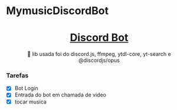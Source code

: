 # MymusicDiscordBot

<h1 align="center">
    <a href="https://discord.js.org/?source=post_page---------------------------#/">Discord Bot</a>
</h1>
<p align="center">🚀 lib usada foi do discord.js, ffmpeg, ytdl-core, yt-search e @discordjs/opus</p>

### Tarefas

- [x] Bot Login
- [x] Entrada do bot em chamada de video
- [x] tocar musica
